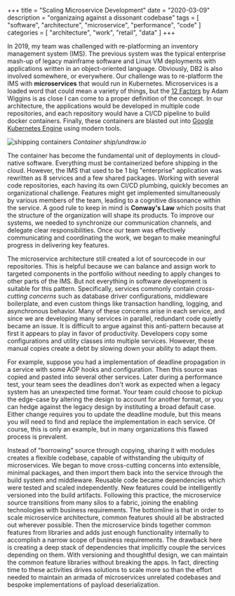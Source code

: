 +++
title = "Scaling Microservice Development"
date = "2020-03-09"
description = "organizaing against a dissonant codebase"
tags = [ "software", "architecture", "microservice", "performance", "code" ]
categories = [ "architecture", "work", "retail", "data" ]
+++

In 2019, my team was challenged with re-platforming an inventory management system (IMS).
The previous system was the typical enterprise mash-up of legacy mainframe software
and Linux VM deployments with applications written in an object-oriented language.
Obviously, DB2 is also involved somewhere, or everywhere. Our challenge was to re-platform
the IMS with __microservices__ that would run in Kubernetes. Microservices is a loaded
word that could mean a variety of things, but the [12 Factors][12] by Adam Wiggins
is as close I can come to a proper definition of the concept. In our architecture,
the applications would be developed in multiple code repositories, and each repository
would have a CI/CD pipeline to build docker containers. Finally, these containers are blasted out
into [Google Kubernetes Engine][gke] using modern tools.

![shipping containers](/microservices/undraw_container_ship.png)
_Container ship/undraw.io_

The container has become the fundamental unit of deployments in cloud-native software.
Everything must be containerized before shipping in the cloud. However, the IMS that used
to be 1 big "enterprise" application was rewritten as 8 services and a few shared packages.
Working with several code repositories, each having its own CI/CD plumbing, quickly becomes
an organizational challenge. Features might get implemented simultaneously by various members
of the team, leading to a cognitive dissonance within the service. A good rule to keep in
mind is __Conway's Law__ which posits that the structure of the organization will shape its
products. To improve our systems, we needed to synchronize our communication channels,
and delegate clear responsibilities. Once our team was effectively communicating and coordinating
the work, we began to make meaningful progress in delivering key features.

The microservice architecture still created a lot of sourcecode in our repositories.
This is helpful because we can balance and assign work to targeted components in the
portfolio without needing to apply changes to other parts of the IMS. But not everything
in software development is suitable for this pattern. Specifically, services commonly
contain _cross-cutting concerns_ such as database driver configurations, middleware boilerplate,
and even custom things like transaction handling, logging, and asynchronous behavior. Many of
these concerns arise in each service, and since we are developing many services in parallel,
redundant code quietly became an issue. It is difficult to argue against this anti-pattern
because at first it appears to play in favor of productivity. Developers copy some configurations
and utility classes into multiple services. However, these manual copies create a debt by slowing
down your ability to adapt them.

For example, suppose you had a implementation of deadline propagation
in a service with some AOP hooks and configuration. Then this source was copied and pasted
into several other services. Later during a performance test, your team sees the deadlines
don't work as expected when a legacy system has an unexpected time format. Your team could
choose to pickup the edge-case by altering the design to account for another format, or
you can hedge against the legacy design by instituting a broad default case. Either change
requires you to update the deadline module, but this means you will need to find and replace
the implementation in each service. Of course, this is only an example, but in many organizations
this flawed process is prevalent.

Instead of "borrowing" source through copying, sharing it with modules creates a flexible
codebase, capable of withstanding the ubiquity of microservices. We began to move cross-cutting
concerns into extensible, minimal packages, and then import them back into the service through
the build system and middleware. Reusable code became dependencies which were tested and scaled
independently. New features could be intelligently versioned into the build artifacts. Following
this practice, the microservice source transitions from many silos to a fabric, joining the
enabling technologies with business requirements. The bottomline is that in order to scale
microservice architecture, common features should all be abstracted out wherever possible. Then
the microservice binds together common features from libraries and adds just enough functionality
internally to accomplish a narrow scope of business requirements. The drawback here is creating a
deep stack of dependencies that implicitly couple the services depending on them. With versioning
and thoughtful design, we can maintain the common feature libraries without breaking the apps. In
fact, directing time to these activities drives solutions to scale more so than the effort needed
to maintain an armada of microservices unrelated codebases and bespoke implementations of payload
deserialization.

[12]: https://12factor.net/
[gke]: https://cloud.google.com/kubernetes-engine

